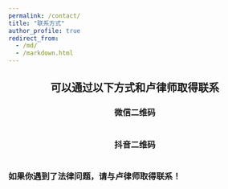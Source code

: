 ```yaml
---
permalink: /contact/
title: "联系方式"
author_profile: true
redirect_from: 
  - /md/
  - /markdown.html
---
```


## <center> 可以通过以下方式和卢律师取得联系</center>

### <center>微信二维码</center>

<img src="https://lulawoffice.github.io/images/微信.jpg" title="" alt="" data-align="center">

### <center>抖音二维码</center>

<img src="https://lulawoffice.github.io/images/抖音.jpg" title="" alt="" data-align="center">

### 如果你遇到了法律问题，请与卢律师取得联系！
